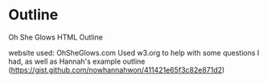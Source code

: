 Outline
=======

Oh She Glows HTML Outline

website used: OhSheGlows.com
Used w3.org to help with some questions I had, as well as Hannah's example outline (https://gist.github.com/nowhannahwon/411421e65f3c82e871d2)

